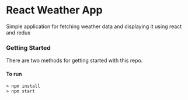 # React Weather App

Simple application for fetching weather data and displaying it using react and redux

### Getting Started

There are two methods for getting started with this repo.

#### To run

```
> npm install
> npm start
```
